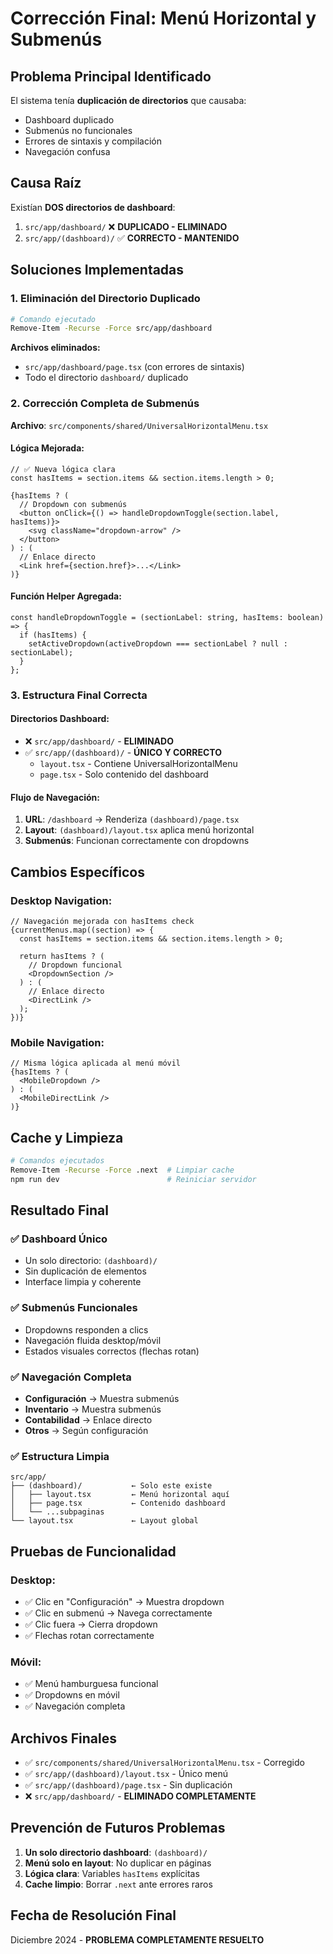 # Corrección Final: Menú Horizontal y Submenús

## Problema Principal Identificado
El sistema tenía **duplicación de directorios** que causaba:
- Dashboard duplicado
- Submenús no funcionales
- Errores de sintaxis y compilación
- Navegación confusa

## Causa Raíz
Existían **DOS directorios de dashboard**:
1. `src/app/dashboard/` ❌ **DUPLICADO - ELIMINADO**
2. `src/app/(dashboard)/` ✅ **CORRECTO - MANTENIDO**

## Soluciones Implementadas

### 1. Eliminación del Directorio Duplicado
```bash
# Comando ejecutado
Remove-Item -Recurse -Force src/app/dashboard
```

**Archivos eliminados:**
- `src/app/dashboard/page.tsx` (con errores de sintaxis)
- Todo el directorio `dashboard/` duplicado

### 2. Corrección Completa de Submenús
**Archivo**: `src/components/shared/UniversalHorizontalMenu.tsx`

#### Lógica Mejorada:
```tsx
// ✅ Nueva lógica clara
const hasItems = section.items && section.items.length > 0;

{hasItems ? (
  // Dropdown con submenús
  <button onClick={() => handleDropdownToggle(section.label, hasItems)}>
    <svg className="dropdown-arrow" />
  </button>
) : (
  // Enlace directo
  <Link href={section.href}>...</Link>
)}
```

#### Función Helper Agregada:
```tsx
const handleDropdownToggle = (sectionLabel: string, hasItems: boolean) => {
  if (hasItems) {
    setActiveDropdown(activeDropdown === sectionLabel ? null : sectionLabel);
  }
};
```

### 3. Estructura Final Correcta

#### Directorios Dashboard:
- ❌ `src/app/dashboard/` - **ELIMINADO**
- ✅ `src/app/(dashboard)/` - **ÚNICO Y CORRECTO**
  - `layout.tsx` - Contiene UniversalHorizontalMenu
  - `page.tsx` - Solo contenido del dashboard

#### Flujo de Navegación:
1. **URL**: `/dashboard` → Renderiza `(dashboard)/page.tsx`
2. **Layout**: `(dashboard)/layout.tsx` aplica menú horizontal
3. **Submenús**: Funcionan correctamente con dropdowns

## Cambios Específicos

### Desktop Navigation:
```tsx
// Navegación mejorada con hasItems check
{currentMenus.map((section) => {
  const hasItems = section.items && section.items.length > 0;
  
  return hasItems ? (
    // Dropdown funcional
    <DropdownSection />
  ) : (
    // Enlace directo
    <DirectLink />
  );
})}
```

### Mobile Navigation:
```tsx
// Misma lógica aplicada al menú móvil
{hasItems ? (
  <MobileDropdown />
) : (
  <MobileDirectLink />
)}
```

## Cache y Limpieza
```bash
# Comandos ejecutados
Remove-Item -Recurse -Force .next  # Limpiar cache
npm run dev                        # Reiniciar servidor
```

## Resultado Final

### ✅ Dashboard Único
- Un solo directorio: `(dashboard)/`
- Sin duplicación de elementos
- Interface limpia y coherente

### ✅ Submenús Funcionales
- Dropdowns responden a clics
- Navegación fluida desktop/móvil
- Estados visuales correctos (flechas rotan)

### ✅ Navegación Completa
- **Configuración** → Muestra submenús
- **Inventario** → Muestra submenús  
- **Contabilidad** → Enlace directo
- **Otros** → Según configuración

### ✅ Estructura Limpia
```
src/app/
├── (dashboard)/           ← Solo este existe
│   ├── layout.tsx         ← Menú horizontal aquí
│   ├── page.tsx           ← Contenido dashboard
│   └── ...subpaginas
└── layout.tsx             ← Layout global
```

## Pruebas de Funcionalidad

### Desktop:
- ✅ Clic en "Configuración" → Muestra dropdown
- ✅ Clic en submenú → Navega correctamente
- ✅ Clic fuera → Cierra dropdown
- ✅ Flechas rotan correctamente

### Móvil:
- ✅ Menú hamburguesa funcional
- ✅ Dropdowns en móvil
- ✅ Navegación completa

## Archivos Finales
- ✅ `src/components/shared/UniversalHorizontalMenu.tsx` - Corregido
- ✅ `src/app/(dashboard)/layout.tsx` - Único menú
- ✅ `src/app/(dashboard)/page.tsx` - Sin duplicación
- ❌ `src/app/dashboard/` - **ELIMINADO COMPLETAMENTE**

## Prevención de Futuros Problemas
1. **Un solo directorio dashboard**: `(dashboard)/`
2. **Menú solo en layout**: No duplicar en páginas
3. **Lógica clara**: Variables `hasItems` explícitas
4. **Cache limpio**: Borrar `.next` ante errores raros

## Fecha de Resolución Final
Diciembre 2024 - **PROBLEMA COMPLETAMENTE RESUELTO** 